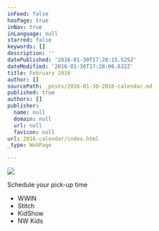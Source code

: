```yaml
---
inFeed: false
hasPage: true
inNav: true
inLanguage: null
starred: false
keywords: []
description: ''
datePublished: '2016-01-30T17:28:15.525Z'
dateModified: '2016-01-30T17:28:06.632Z'
title: February 2016
author: []
sourcePath: _posts/2016-01-30-2016-calendar.md
published: true
authors: []
publisher:
  name: null
  domain: null
  url: null
  favicon: null
url: 2016-calendar/index.html
_type: WebPage

---
```

![](https://s3-us-west-2.amazonaws.com/the-grid-img/p/9e7834fc1ac801f4981b3ee7fb6945f38a04f89d.jpg)

Schedule your pick-up time

* WWIN
* Stitch
* KidShow
* NW Kids
